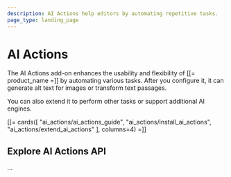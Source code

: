```yaml
---
description: AI Actions help editors by automating repetitive tasks.
page_type: landing_page
---
```


# AI Actions

The AI Actions add-on enhances the usability and flexibility of [[= product_name =]] by automating various tasks.
After you configure it, it can generate alt text for images or transform text passages.

You can also extend it to perform other tasks or support additional AI engines.

[[= cards([
"ai_actions/ai_actions_guide",
"ai_actions/install_ai_actions",
"ai_actions/extend_ai_actions"
], columns=4) =]]

## Explore AI Actions API

...